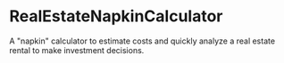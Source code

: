 # RealEstateNapkinCalculator
A "napkin" calculator to estimate costs and quickly analyze a real estate rental to make investment decisions.
